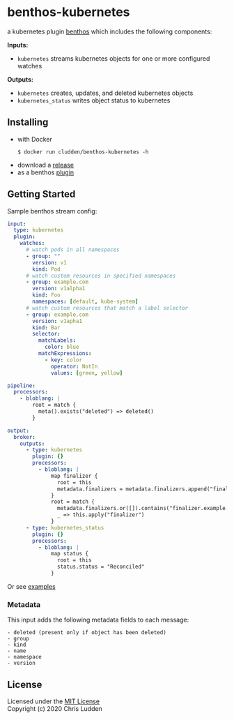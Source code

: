 # benthos-kubernetes

a kubernetes plugin [benthos](https://github.com/Jeffail/benthos) which includes the following components:

**Inputs:**

- `kubernetes` streams kubernetes objects for one or more configured watches

**Outputs:**

- `kubernetes` creates, updates, and deleted kubernetes objects
- `kubernetes_status` writes object status to kubernetes

## Installing

- with Docker
  ```shell
  $ docker run cludden/benthos-kubernetes -h
  ```
- download a [release](https://github.com/cludden/benthos-kubernetes/releases)
- as a benthos [plugin](./cmd/benthos/main.go)

## Getting Started

Sample benthos stream config:

```yaml
input:
  type: kubernetes
  plugin:
    watches:
      # watch pods in all namespaces
      - group: ""
        version: v1
        kind: Pod
      # watch custom resources in specified namespaces
      - group: example.com
        version: v1alpha1
        kind: Foo
        namespaces: [default, kube-system]
      # watch custom resources that match a label selector
      - group: example.com
        version: v1apha1
        kind: Bar
        selector:
          matchLabels:
            color: blue
          matchExpressions:
            - key: color
              operator: NotIn
              values: [green, yellow]

pipeline:
  processors:
    - bloblang: |
        root = match {
          meta().exists("deleted") => deleted()
        }

output:
  broker:
    outputs:
      - type: kubernetes
        plugin: {}
        processors:
          - bloblang: |
              map finalizer {
                root = this
                metadata.finalizers = metadata.finalizers.append("finalizer.example.com")
              }
              root = match {
                metadata.finalizers.or([]).contains("finalizer.example.com") => deleted()
                _ => this.apply("finalizer")
              }
      - type: kubernetes_status
        plugin: {}
        processors:
          - bloblang: |
              map status {
                root = this
                status.status = "Reconciled"
              }
```

Or see [examples](./example)

### Metadata

This input adds the following metadata fields to each message:

```
- deleted (present only if object has been deleted)
- group
- kind
- name
- namespace
- version
```

## License

Licensed under the [MIT License](LICENSE.md)  
Copyright (c) 2020 Chris Ludden
